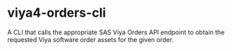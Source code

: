 # viya4-orders-cli
A CLI that calls the appropriate SAS Viya Orders API endpoint to obtain the requested Viya software order assets for the given order.
